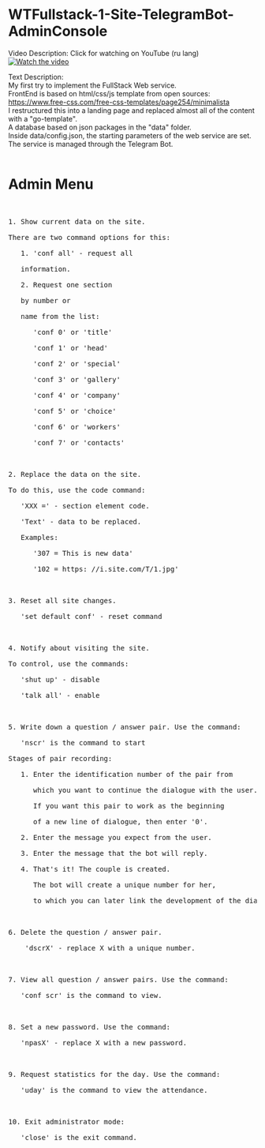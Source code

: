 # WTFullstack-1-Site-TelegramBot-AdminConsole



Video Description:
Click for watching on YouTube (ru lang)
[![Watch the video](https://img.youtube.com/vi/mlLJmS0dBM4/maxresdefault.jpg)](https://www.youtube.com/watch?v=mlLJmS0dBM4&t=503s)

Text Description:<br>
My first try to implement the FullStack Web service.<br>
FrontEnd is based on html/css/js template from open sources:<br>
https://www.free-css.com/free-css-templates/page254/minimalista<br>
I restructured this into a landing page and replaced almost all of the content with a "go-template".<br>
A database based on json packages in the "data" folder.<br>
Inside data/config.json, the starting parameters of the web service are set.<br>
The service is managed through the Telegram Bot.<br><br>
# Admin Menu
<pre>


1. Show current data on the site.<br>
There are two command options for this:<br>
   1. 'conf all' - request all<br>
   information.<br>
   2. Request one section<br>
   by number or<br>
   name from the list:<br>
      'conf 0' or 'title'<br>
      'conf 1' or 'head'<br>
      'conf 2' or 'special'<br>
      'conf 3' or 'gallery'<br>
      'conf 4' or 'company'<br>
      'conf 5' or 'choice'<br>
      'conf 6' or 'workers'<br>
      'conf 7' or 'contacts'<br>
<br>
2. Replace the data on the site.<br>
To do this, use the code command:<br>
   'XXX =' - section element code.<br>
   'Text' - data to be replaced.<br>
   Examples:<br>
      '307 = This is new data'<br>
      '102 = https: //i.site.com/T/1.jpg'<br>
<br>
3. Reset all site changes.<br>
   'set default conf' - reset command<br>
<br>
4. Notify about visiting the site.<br>
To control, use the commands:<br>
   'shut up' - disable<br>
   'talk all' - enable<br>
<br>
5. Write down a question / answer pair. Use the command:<br>
   'nscr' is the command to start<br>
Stages of pair recording:<br>
   1. Enter the identification number of the pair from <br>
      which you want to continue the dialogue with the user.<br>
      If you want this pair to work as the beginning <br>
      of a new line of dialogue, then enter '0'.<br>
   2. Enter the message you expect from the user.<br>
   3. Enter the message that the bot will reply.<br>
   4. That's it! The couple is created. <br>
      The bot will create a unique number for her, <br>
      to which you can later link the development of the dialogue.<br>
<br>
6. Delete the question / answer pair.<br>
    'dscrX' - replace X with a unique number.<br>
<br>
7. View all question / answer pairs. Use the command:<br>
   'conf scr' is the command to view.<br>
<br>
8. Set a new password. Use the command:<br>
   'npasX' - replace X with a new password.<br>
<br>
9. Request statistics for the day. Use the command:<br>
   'uday' is the command to view the attendance.<br>
<br>
10. Exit administrator mode:<br>
   'close' is the exit command.<br>
<br>
</pre>
